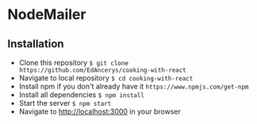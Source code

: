 # NodeMailer

## Installation

- Clone this repository
  `$ git clone https://github.com/EdAncerys/cooking-with-react`
- Navigate to local repository
  `$ cd cooking-with-react`
- Install npm if you don't already have it
  `https://www.npmjs.com/get-npm`
- Install all dependencies
  `$ npm install`
- Start the server
  `$ npm start`
- Navigate to [http://localhost:3000](http://localhost:3000) in your browser
